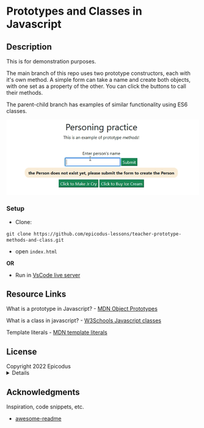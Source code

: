 # Prototypes and Classes in Javascript

## Description

This is for demonstration purposes. 

The main branch of this repo uses two prototype constructors, each with it's own method. A simple form can take a name and create both objects, with one set as a property of the other. You can click the buttons to call their methods. 

The parent-child branch has examples of similar functionality using ES6 classes. 

![a gif of the UI form and buttons](./img/gifcap.gif)

### Setup

- Clone:

```
git clone https://github.com/epicodus-lessons/teacher-prototype-methods-and-class.git
```

- open `index.html`

**OR**

- Run in [VsCode live server](https://marketplace.visualstudio.com/items?itemName=ritwickdey.LiveServer) 

## Resource Links
What is a prototype in Javascript? - [MDN Object Prototypes](https://developer.mozilla.org/en-US/docs/Learn/JavaScript/Objects/Object_prototypes)

What is a class in javascript? - [W3Schools Javascript classes](https://www.w3schools.com/jsref/jsref_classes.asp)

Template literals - [MDN template literals](https://developer.mozilla.org/en-US/docs/Web/JavaScript/Reference/Template_literals)

## License

<summary>
Copyright 2022 Epicodus
  <details>
    Permission is hereby granted, free of charge, to any person obtaining a copy of this software and associated documentation files (the "Software"), to deal in the Software without restriction, including without limitation the rights to use, copy, modify, merge, publish, distribute, sublicense, and/or sell copies of the Software, and to permit persons to whom the Software is furnished to do so, subject to the following conditions:

    The above copyright notice and this permission notice shall be included in all copies or substantial portions of the Software.

    THE SOFTWARE IS PROVIDED "AS IS", WITHOUT WARRANTY OF ANY KIND, EXPRESS OR IMPLIED, INCLUDING BUT NOT LIMITED TO THE WARRANTIES OF MERCHANTABILITY, FITNESS FOR A PARTICULAR PURPOSE AND NONINFRINGEMENT. IN NO EVENT SHALL THE AUTHORS OR COPYRIGHT HOLDERS BE LIABLE FOR ANY CLAIM, DAMAGES OR OTHER LIABILITY, WHETHER IN AN ACTION OF CONTRACT, TORT OR OTHERWISE, ARISING FROM, OUT OF OR IN CONNECTION WITH THE SOFTWARE OR THE USE OR OTHER DEALINGS IN THE SOFTWARE.

  </details>
</summary>




## Acknowledgments

Inspiration, code snippets, etc.
* [awesome-readme](https://github.com/matiassingers/awesome-readme)
